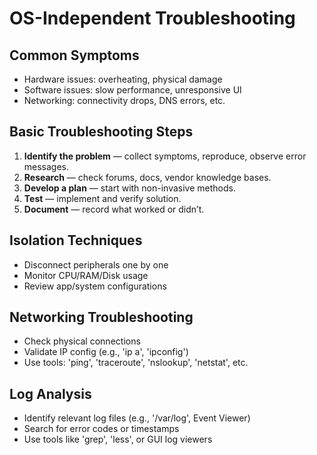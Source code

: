 # OS-Independent Troubleshooting

## Common Symptoms
- Hardware issues: overheating, physical damage
- Software issues: slow performance, unresponsive UI
- Networking: connectivity drops, DNS errors, etc.

## Basic Troubleshooting Steps
1. **Identify the problem** — collect symptoms, reproduce, observe error messages.
2. **Research** — check forums, docs, vendor knowledge bases.
3. **Develop a plan** — start with non-invasive methods.
4. **Test** — implement and verify solution.
5. **Document** — record what worked or didn’t.

## Isolation Techniques
- Disconnect peripherals one by one
- Monitor CPU/RAM/Disk usage
- Review app/system configurations

## Networking Troubleshooting
- Check physical connections
- Validate IP config (e.g., 'ip a', 'ipconfig')
- Use tools: 'ping', 'traceroute', 'nslookup', 'netstat', etc.

## Log Analysis
- Identify relevant log files (e.g., '/var/log', Event Viewer)
- Search for error codes or timestamps
- Use tools like 'grep', 'less', or GUI log viewers
